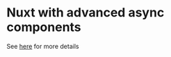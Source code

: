 # Nuxt with advanced async components

See [here](https://vuejs.org/v2/guide/components.html#Advanced-Async-Components) for more details
